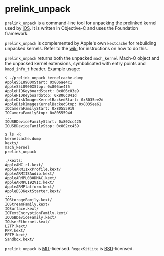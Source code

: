 prelink_unpack
========

`prelink_unpack` is a command-line tool for unpacking the prelinked kernel used by [iOS](http://www.apple.com/iphone/ios4/). It is written in Objective-C and uses the Foundation framework. 

`prelink_unpack` is complemented by Apple's own `kextcache` for rebuilding unpacked kernels. Refer to the [wiki](https://github.com/aidansteele/prelink_unpack/wiki/Odds-and-Ends) for instructions on how to do this. 

`prelink_unpack` returns both the unpacked `mach_kernel` Mach-O object and the unpacked kernel extensions, symbolicated with entry points and `kmod_info_t` header. Example usage:

    $ ./prelink_unpack kernelcache.dump 
    AppleS5L8900XStart: 0x806ae4c1
    AppleS5L8900XStop: 0x806ae4f5
    AppleHIDKeyboardStart: 0x806c03e9
    AppleHIDKeyboardStop: 0x806c041d
    AppleDiskImagesKernelBackedStart: 0x8035ee2d
    AppleDiskImagesKernelBackedStop: 0x8035ee61
    IOCameraFamilyStart: 0x80555919
    IOCameraFamilyStop: 0x8055594d
    ...
    IOUSBDeviceFamilyStart: 0x802cc425
    IOUSBDeviceFamilyStop: 0x802cc459

    $ ls -R
    kernelcache.dump
    kexts/
    mach_kernel
    prelink_unpack

    ./kexts:
    AppleAMC_r1.kext/
    AppleARM11xxProfile.kext/
    AppleARMIISAudio.kext/
    AppleARMPL080DMAC.kext/
    AppleARMPL192VIC.kext/
    AppleARMPlatform.kext/
    AppleBSDKextStarter.kext/
    ...
    IOStorageFamily.kext/
    IOStreamFamily.kext/
    IOSurface.kext/
    IOTextEncryptionFamily.kext/
    IOUSBDeviceFamily.kext/
    IOUserEthernet.kext/
    L2TP.kext/
    PPP.kext/
    PPTP.kext/
    Sandbox.kext/

`prelink_unpack` is [MIT](http://www.opensource.org/licenses/mit-license.html)-licensed. `RegexKitLite` is [BSD](http://www.opensource.org/licenses/bsd-license.php)-licensed. 